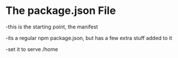 # The package.json File

-this is the starting point, the manifest

-its a regular npm package.json, but has a few extra stuff added to it

-set it to serve \/home

